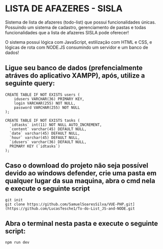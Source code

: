 # LISTA DE AFAZERES - SISLA

Sistema de lista de afazeres (todo-list) que possui funcionalidades únicas. Possuindo um sistema de cadastro, gerenciamento de pastas e todas funcionalidades que a lista de afazeres SISLA pode oferecer!

O sistema possui lógica com JavaScript, estilização com HTML e CSS, e lógicas de rota com NODE.JS consumindo um servidor e um banco de dados!


## Ligue seu banco de dados (prefencialmente atráves do aplicativo XAMPP), após, utilize a seguinte query:
```
CREATE TABLE IF NOT EXISTS users (
    idusers VARCHAR(36) PRIMARY KEY,
    login VARCHAR(255) NOT NULL,
    password VARCHAR(255) NOT NULL
);

CREATE TABLE IF NOT EXISTS tasks (
  `idtasks` int(11) NOT NULL AUTO_INCREMENT,
  `content` varchar(45) DEFAULT NULL,
  `date` varchar(45) DEFAULT NULL,
  `hour` varchar(45) DEFAULT NULL,
  `idusers` varchar(36) DEFAULT NULL,
  PRIMARY KEY (`idtasks`)
);

```

## Caso o download do projeto não seja possível devido ao windows defender, crie uma pasta em qualquer lugar da sua maquina, abra o cmd nela e execute o seguinte script
```
git init
git clone https://github.com/SamuelSoaresSilva/VUE-PHP.git](https://github.com/LucasTesche1/To-do-List_JS-and-NODE.git
```

## Abra o terminal nesta pasta e execute o seguinte script:
```
npm run dev

```
